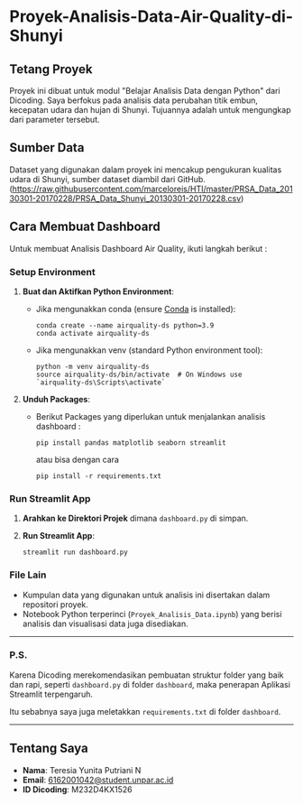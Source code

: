 # Proyek-Analisis-Data-Air-Quality-di-Shunyi 

## Tetang Proyek
Proyek ini dibuat untuk modul "Belajar Analisis Data dengan Python" dari Dicoding. Saya berfokus pada analisis data perubahan titik embun, kecepatan udara dan hujan di Shunyi. Tujuannya adalah untuk mengungkap dari parameter tersebut.

## Sumber Data
Dataset yang digunakan dalam proyek ini mencakup pengukuran kualitas udara di Shunyi, sumber dataset diambil dari GitHub.(https://raw.githubusercontent.com/marceloreis/HTI/master/PRSA_Data_20130301-20170228/PRSA_Data_Shunyi_20130301-20170228.csv)

## Cara Membuat Dashboard
Untuk membuat Analisis Dashboard Air Quality, ikuti langkah berikut :

### Setup Environment
1. **Buat dan Aktifkan Python Environment**:
   - Jika mengunakkan conda (ensure [Conda](https://docs.conda.io/en/latest/) is installed):
     ```
     conda create --name airquality-ds python=3.9
     conda activate airquality-ds
     ```
   - Jika mengunakkan venv (standard Python environment tool):
     ```
     python -m venv airquality-ds
     source airquality-ds/bin/activate  # On Windows use `airquality-ds\Scripts\activate`
     ```

2. **Unduh Packages**:
   - Berikut Packages yang diperlukan untuk menjalankan analisis dashboard :
     ```
     pip install pandas matplotlib seaborn streamlit
     ```

     atau bisa dengan cara
     ```
     pip install -r requirements.txt
     ```
### Run Streamlit App

1. **Arahkan ke Direktori Projek** dimana `dashboard.py` di simpan.

2. **Run Streamlit App**:
    ```
    streamlit run dashboard.py
    ```

### File Lain

- Kumpulan data yang digunakan untuk analisis ini disertakan dalam repositori proyek.
- Notebook Python terperinci (`Proyek_Analisis_Data.ipynb`) yang berisi analisis dan visualisasi data juga disediakan.
---
### P.S.
Karena Dicoding merekomendasikan pembuatan struktur folder yang baik dan rapi, seperti `dashboard.py` di folder `dashboard`, maka penerapan Aplikasi Streamlit terpengaruh.

Itu sebabnya saya juga meletakkan `requirements.txt` di folder `dashboard`.

---
## Tentang Saya
- **Nama**: Teresia Yunita Putriani N
- **Email**: 6162001042@student.unpar.ac.id
- **ID Dicoding**: M232D4KX1526

